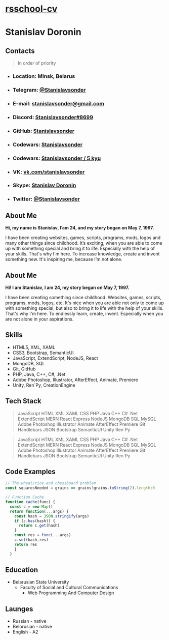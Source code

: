 # [rsschool-cv](https://stanislavsonder.github.io/rsschool-cv/)
# Stanislav Doronin

## Contacts
> In order of priority
- ### Location: Minsk, Belarus
- ### Telegram: [@Stanislavsonder](https://t.me/stanisalvsonder)
- ### E-mail: [stanislavsonder@gmail.com](mailto:stanislavsonder@gmail.com)
- ### Discord: [Stanislavsonder#8699](https://discordapp.com/users/200292959906693120)
- ### GitHub: [Stanislavsonder](https://github.com/Stanislavsonder)
- ### Codewars: [Stanislavsonder](https://www.codewars.com/users/Stanislavsonder)
- ### Codewars: [Stanislavsonder / 5 kyu](https://www.codewars.com/users/Stanislavsonder)
- ### VK: [vk.com/stanislavsonder](https://vk.com/stanislavsonder)
- ### Skype: [Stanislav Doronin](https://join.skype.com/invite/CDQw58rxb2P2)
- ### Twitter: [@Stanislavsonder](https://twitter.com/Stanislavsonder)


## About Me
**Hi, my name is Stanislav, I’am 24, and my story began on May 7, 1997.**

I have been creating websites, games, scripts, programs, mods, logos and many other things since childhood. It’s exciting, when you are able to come up with something special and bring it to life. Especially with the help of your skills. That's why I'm here. To increase knowledge, create and invent something new. It's inspiring me, because I’m not alone.

## About Me
**Hi! I am Stanislav, I am 24, my story began on May 7, 1997.**

I have been creating something since childhood. Websites, games, scripts, programs, mods, logos, etc. It's nice when you are able not only to come up with something special, but also to bring it to life with the help of your skills. That's why I'm here. To endlessly learn, create, invent. Especially when you are not alone in your aspirations.

## Skills 
- HTML5, XML, XAML
- CSS3, Bootstrap, SemanticUI
- JavaScript, ExtendScript, NodeJS, React
- MongoDB, SQL
- Git, GitHub
- PHP, Java, C++, C#, .Net
- Adobe Photoshop, Illustrator, AfterEffect, Animate, Premiere
- Unity, Ren\`Py, CreationEngine


## Tech Stack
> JavaScript HTML XML XAML CSS PHP Java C++ C# .Net ExtendScript MERN React Express NodeJS MongoDB SQL MySQL Adobe Photoshop Illustrator Animate AfterEffect Premiere Git Handlebars JSON Bootstrap SemanticUI Unity Ren\`Py


> JavaScript HTML XML XAML CSS PHP Java C++ C# .Net ExtendScript MERN React Express NodeJS MongoDB SQL MySQL Adobe Photoshop Illustrator Animate AfterEffect Premiere Git Handlebars JSON Bootstrap SemanticUI Unity Ren\`Py

## Code Examples
```js
// The wheat/rice and chessboard problem
const squaresNeeded = grains => grains?grains.toString(2).length:0
```
``` js
// Function Cache
function cache(func) {
  const c = new Map()
  return function(...args) {
    const hash = JSON.stringify(args)
    if (c.has(hash)) {
      return c.get(hash)
    }
    const res = func(...args)
    c.set(hash,res)
    return res
    }
  }
```

## Education
- Belarusian State University
  - Faculty of Social and Cultural Communications
    - Web Programming And Computer Design

## Launges 
- Russian - native
- Belorusian - native
- English - A2
